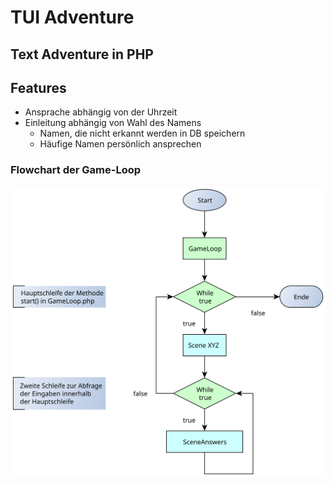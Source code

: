 # TUI Adventure
## Text Adventure in PHP

## Features

- Ansprache abhängig von der Uhrzeit
- Einleitung abhängig von Wahl des Namens
  - Namen, die nicht erkannt werden in DB speichern
  - Häufige Namen persönlich ansprechen

### Flowchart der Game-Loop

![gameloop1.svg](gameloop1.svg)